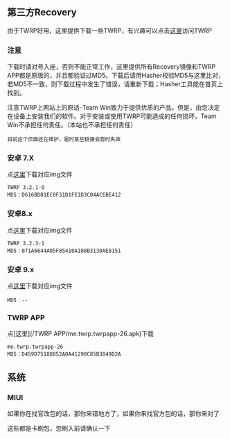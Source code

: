 ## 第三方Recovery

由于TWRP好用，这里提供下载一些TWRP，有兴趣可以点击[这里](https://twrp.me/)访问TWRP

### 注意

下载时请对号入座，否则不能正常工作，这里提供所有Recovery镜像和TWRP APP都是原版的，并且都验证过MD5。下载后请用Hasher校验MD5与这里比对，若MD5不一致，则下载过程中发生了错误，请重新下载；Hasher工具能在首页上找到。

注意TWRP上网站上的原话-Team Win致力于提供优质的产品。但是，由您决定在设备上安装我们的软件。对于安装或使用TWRP可能造成的任何损坏，Team Win不承担任何责任。（本站也不承担任何责任）

```
目前这个页面还在维护，届时某些链接会暂时失效
```

### 安卓 7.X

点[这里](https:\/\/development2.baidupan.com\/032611bb\/2020\/03\/26\/0d1245c7e858363185059b4c8d25db22.img?st=UrKVkJchh0po38O7Rib4LA&e=1585195734&b=AScMewd1B3JWLgJnVykCNFMoAWwEKFBmUy0AfgBmXjsAO1svV3pVHlUuU2wLNlc0&fi=19621722&up="})下载对应img文件

```
TWRP 3.2.1-0
MD5：D616BD81EC0F31D1FE1D3C04ACEBE412
```

### 安卓8.x

点[这里](https:\/\/development6.baidupan.com\/032711bb\/2020\/03\/27\/0192bf4e957c87c6700ce8103a41f2f0.img?st=udPHcIvVezuH0hdYwr7JjQ&e=1585283229&b=AiRZLgl7USRRKV86BngEMgV_bD2EDLwE3A30MclI0B2JUbw15VHlSGAN4BDsHOg5t&fi=19683956&up=)下载对应img文件

```
TWRP 3.2.3-1
MD5：071A6644A05F85410A108B3130AE8151
```

### 安卓 9.x

点[这里](/Now_Upgrading)下载对应img文件

```
MD5：--
```

### TWRP APP

点[这里](/TWRP APP/me.twrp.twrpapp-26.apk)下载

```
me.twrp.twrpapp-26
MD5：D459D75188852A0A41290C85B3849D2A
```

## 系统

### MIUI

如果你在找官改包的话，那你来错地方了，如果你来找官方包的话，那你来对了

这些都是卡刷包，您刷入前请确认一下
